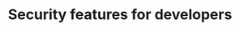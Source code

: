 ---
description: Learn about security features Docker has to offer for developers
keywords: Docker, docker hub, docker desktop, security
title: Security features for developers
---